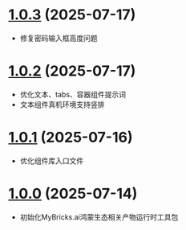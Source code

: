 # [1.0.3](https://github.com/mybricks/comlib-harmony-normal/compare/e1b5d06..c32796e) (2025-07-17)
- 修复密码输入框高度问题

# [1.0.2](https://github.com/mybricks/comlib-harmony-normal/compare/939f2ed..c32796e) (2025-07-17)
- 优化文本、tabs、容器组件提示词
- 文本组件真机环境支持竖排

# [1.0.1](https://github.com/mybricks/comlib-harmony-normal/compare/ddea717..939f2ed) (2025-07-16)
- 优化组件库入口文件

# [1.0.0](https://github.com/mybricks/comlib-harmony-normal) (2025-07-14)
- 初始化MyBricks.ai鸿蒙生态相关产物运行时工具包
